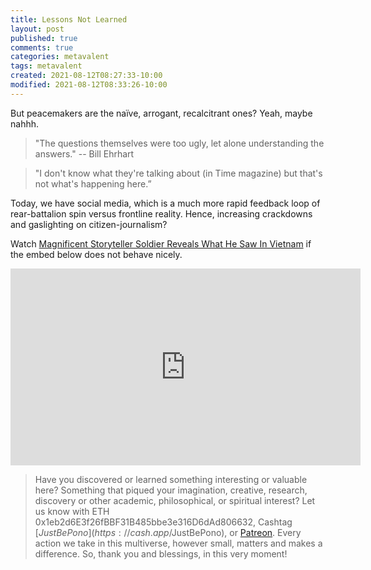 ```yaml
---
title: Lessons Not Learned
layout: post
published: true
comments: true
categories: metavalent
tags: metavalent
created: 2021-08-12T08:27:33-10:00
modified: 2021-08-12T08:33:26-10:00
---
```


But peacemakers are the naïve, arrogant, recalcitrant ones? Yeah, maybe nahhh.

> "The questions themselves were too ugly, let alone understanding the answers." -- Bill Ehrhart

> "I don't know what they're talking about (in Time magazine) but that's not what's happening here.”

Today, we have social media, which is a much more rapid feedback loop of rear-battalion spin versus frontline reality. Hence, increasing crackdowns and gaslighting on citizen-journalism?

Watch [Magnificent Storyteller Soldier Reveals What He Saw In Vietnam](https://youtu.be/tixOyiR8B-8) if the embed below does not behave nicely. 

<div class="embed-container"><iframe width="560" height="315" src="https://www.youtube.com/embed/tixOyiR8B-8" title="YouTube video player" frameborder="0" allow="accelerometer; autoplay; clipboard-write; encrypted-media; gyroscope; picture-in-picture" allowfullscreen></iframe></div>

> Have you discovered or learned something interesting or valuable here? Something that piqued your imagination, creative, research, discovery or other academic, philosophical, or spiritual interest? Let us know with ETH 0x1eb2d6E3f26fBBF31B485bbe3e316D6dAd806632, Cashtag [$JustBePono](https://cash.app/$JustBePono), or [Patreon](https://patreon.com/metavalent). Every action we take in this multiverse, however small, matters and makes a difference. So, thank you and blessings, in this very moment!


